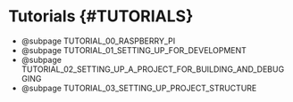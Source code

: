 # Tutorials {#TUTORIALS}

- @subpage TUTORIAL_00_RASPBERRY_PI
- @subpage TUTORIAL_01_SETTING_UP_FOR_DEVELOPMENT
- @subpage TUTORIAL_02_SETTING_UP_A_PROJECT_FOR_BUILDING_AND_DEBUGGING
- @subpage TUTORIAL_03_SETTING_UP_PROJECT_STRUCTURE
<!-- - @subpage TUTORIAL_04_SETTING_UP_COMMON_OPTIONS
- @subpage TUTORIAL_05_FIRST_APPLICATION___USING_THE_CONSOLE___UART1
- @subpage TUTORIAL_06_IMPROVING_STARTUP_AND_STATIC_INITIALIZATION
- @subpage TUTORIAL_07_GENERALIZATION
- @subpage TUTORIAL_08_TIMER
- @subpage TUTORIAL_09_MAILBOX
- @subpage TUTORIAL_10_UART0
- @subpage TUTORIAL_11_DOXYGEN
- @subpage TUTORIAL_12_LOGGER
- @subpage TUTORIAL_13_BOARD_INFORMATION
- @subpage TUTORIAL_14_MEMORY_MANAGEMENT
- @subpage TUTORIAL_15_STRING
- @subpage TUTORIAL_16_SERIALIZATION_AND_FORMATTING
- @subpage TUTORIAL_17_UNIT_TEST_INFRASTRUCTURE
- @subpage TUTORIAL_18_WRITING_UNIT_TESTS
- @subpage TUTORIAL_19_EXCEPTIONS
- @subpage TUTORIAL_20_INTERRUPTS
- @subpage TUTORIAL_21_TIMER_EXTENSION -->
